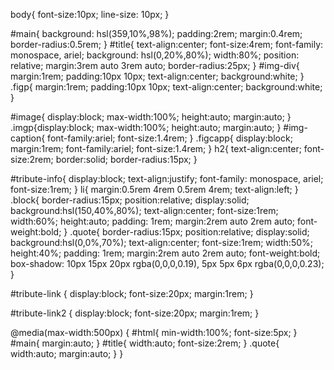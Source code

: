 body{
  font-size:10px;
  line-size: 10px;
}

#main{
    background: hsl(359,10%,98%);
  padding:2rem;
  margin:0.4rem;
  border-radius:0.5rem;
  }
#title{
  text-align:center;
  font-size:4rem;
  font-family: monospace, ariel;
  background: hsl(0,20%,80%);
  width:80%;
  position: relative;
  margin:3rem auto 3rem auto;
  border-radius:25px;
}
#img-div{
 margin:1rem;
 padding:10px 10px;
 text-align:center;
 background:white;
}
.figp{
 margin:1rem;
 padding:10px 10px;
 text-align:center;
 background:white;
}

#image{
  display:block;
  max-width:100%;
  height:auto;
  margin:auto;
}
.imgp{display:block;
  max-width:100%;
  height:auto;
  margin:auto;
}
#img-caption{
  font-family:ariel;
  font-size:1.4rem;
}
.figcapp{
  display:block;
  margin:1rem;
  font-family:ariel;
  font-size:1.4rem;
}
h2{
  text-align:center;
  font-size:2rem;
  border:solid;
  border-radius:15px;
}

#tribute-info{
  display:block;
  text-align:justify;
  font-family: monospace, ariel;
  font-size:1rem;
}
li{
   margin:0.5rem 4rem 0.5rem 4rem;
  text-align:left;
}
.block{
  border-radius:15px;
  position:relative;
  display:solid;
  background:hsl(150,40%,80%);
  text-align:center;
  font-size:1rem;
  width:60%;
  height:auto;
  padding: 1rem;
  margin:2rem auto 2rem auto;
  font-weight:bold;
}
.quote{
  border-radius:15px;
  position:relative;
  display:solid;
  background:hsl(0,0%,70%);
  text-align:center;
  font-size:1rem;
  width:50%;
  height:40%;
  padding: 1rem;
  margin:2rem auto 2rem auto;
  font-weight:bold;
    box-shadow: 10px 15px 20px rgba(0,0,0,0.19), 5px 5px 6px rgba(0,0,0,0.23);
}

#tribute-link
{
  display:block;
  font-size:20px;
  margin:1rem;
}

#tribute-link2
{
  display:block;
  font-size:20px;
  margin:1rem;
}

@media(max-width:500px)
{
  #html{
    min-width:100%;
    font-size:5px;
  }
  #main{
    margin:auto;
  }
  #title{
   width:auto;
   font-size:2rem;
  }
  .quote{
    width:auto;
    margin:auto;
  }
}